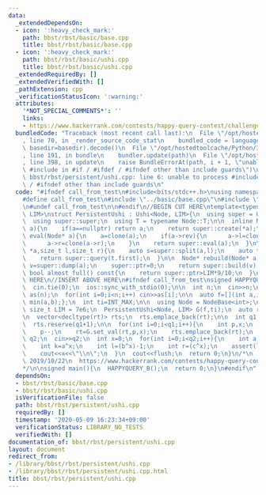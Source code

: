 ```yaml
---
data:
  _extendedDependsOn:
  - icon: ':heavy_check_mark:'
    path: bbst/rbst/basic/base.cpp
    title: bbst/rbst/basic/base.cpp
  - icon: ':heavy_check_mark:'
    path: bbst/rbst/basic/ushi.cpp
    title: bbst/rbst/basic/ushi.cpp
  _extendedRequiredBy: []
  _extendedVerifiedWith: []
  _pathExtension: cpp
  _verificationStatusIcon: ':warning:'
  attributes:
    '*NOT_SPECIAL_COMMENTS*': ''
    links:
    - https://www.hackerrank.com/contests/happy-query-contest/challenges/minimum-history-query/problem
  bundledCode: "Traceback (most recent call last):\n  File \"/opt/hostedtoolcache/Python/3.8.5/x64/lib/python3.8/site-packages/onlinejudge_verify/documentation/build.py\"\
    , line 70, in _render_source_code_stat\n    bundled_code = language.bundle(stat.path,\
    \ basedir=basedir).decode()\n  File \"/opt/hostedtoolcache/Python/3.8.5/x64/lib/python3.8/site-packages/onlinejudge_verify/languages/cplusplus.py\"\
    , line 191, in bundle\n    bundler.update(path)\n  File \"/opt/hostedtoolcache/Python/3.8.5/x64/lib/python3.8/site-packages/onlinejudge_verify/languages/cplusplus_bundle.py\"\
    , line 398, in update\n    raise BundleErrorAt(path, i + 1, \"unable to process\
    \ #include in #if / #ifdef / #ifndef other than include guards\")\nonlinejudge_verify.languages.cplusplus_bundle.BundleErrorAt:\
    \ bbst/rbst/persistent/ushi.cpp: line 6: unable to process #include in #if / #ifdef\
    \ / #ifndef other than include guards\n"
  code: "#ifndef call_from_test\n#include<bits/stdc++.h>\nusing namespace std;\n\n\
    #define call_from_test\n#include \"../basic/base.cpp\"\n#include \"../basic/ushi.cpp\"\
    \n#undef call_from_test\n\n#endif\n//BEGIN CUT HERE\ntemplate<typename Node, size_t\
    \ LIM>\nstruct PersistentUshi : Ushi<Node, LIM>{\n  using super = Ushi<Node, LIM>;\n\
    \  using super::super;\n  using T = typename Node::T;\n\n  inline Node* clone(Node*\
    \ a){\n    if(a==nullptr) return a;\n    return super::create(*a);\n  }\n\n  Node*\
    \ eval(Node* a){\n    a=clone(a);\n    if(a->rev){\n      a->l=clone(a->l);\n\
    \      a->r=clone(a->r);\n    }\n    return super::eval(a);\n  }\n\n  T query(Node\
    \ *a,size_t l,size_t r){\n    auto s=super::split(a,l);\n    auto t=super::split(s.second,r-l);\n\
    \    return super::query(t.first);\n  }\n\n  Node* rebuild(Node* a){\n    auto\
    \ v=super::dump(a);\n    super::ptr=0;\n    return super::build(v);\n  }\n\n \
    \ bool almost_full() const{\n    return super::ptr>LIM*9/10;\n  }\n};\n//END CUT\
    \ HERE\n//INSERT ABOVE HERE\n#ifndef call_from_test\nsigned HAPPYQUERY_B(){\n\
    \  cin.tie(0);\n  ios::sync_with_stdio(0);\n\n  int n;\n  cin>>n;\n  vector<int>\
    \ as(n);\n  for(int i=0;i<n;i++) cin>>as[i];\n\n  auto f=[](int a,int b){return\
    \ min(a,b);};\n  int ti=INT_MAX;\n\n  using Node = NodeBase<int>;\n  constexpr\
    \ size_t LIM = 7e6;\n  PersistentUshi<Node, LIM> G(f,ti);\n  auto rt=G.build(vector<Node>(as.begin(),as.end()));\n\
    \n  vector<decltype(rt)> rts;\n  rts.emplace_back(rt);\n\n  int q1;\n  cin>>q1;\n\
    \  rts.reserve(q1+1);\n\n  for(int i=0;i<q1;i++){\n    int p,x;\n    cin>>p>>x;\n\
    \    p--;\n    rt=G.set_val(rt,p,x);\n    rts.emplace_back(rt);\n  }\n\n  int\
    \ q2;\n  cin>>q2;\n  int x=0;\n  for(int i=0;i<q2;i++){\n    int a,b,c;\n    cin>>a>>b>>c;\n\
    \    int k=a^x;\n    int l=(b^x)-1;\n    int r=(c^x);\n    assert(l<r);\n    x=G.query(rts[k],l,r);\n\
    \    cout<<x<<\"\\n\";\n  }\n  cout<<flush;\n  return 0;\n}\n/*\n  verified on\
    \ 2019/10/22\n  https://www.hackerrank.com/contests/happy-query-contest/challenges/minimum-history-query/problem\n\
    */\n\nsigned main(){\n  HAPPYQUERY_B();\n  return 0;\n}\n#endif\n"
  dependsOn:
  - bbst/rbst/basic/base.cpp
  - bbst/rbst/basic/ushi.cpp
  isVerificationFile: false
  path: bbst/rbst/persistent/ushi.cpp
  requiredBy: []
  timestamp: '2020-05-09 16:23:34+09:00'
  verificationStatus: LIBRARY_NO_TESTS
  verifiedWith: []
documentation_of: bbst/rbst/persistent/ushi.cpp
layout: document
redirect_from:
- /library/bbst/rbst/persistent/ushi.cpp
- /library/bbst/rbst/persistent/ushi.cpp.html
title: bbst/rbst/persistent/ushi.cpp
---
```

